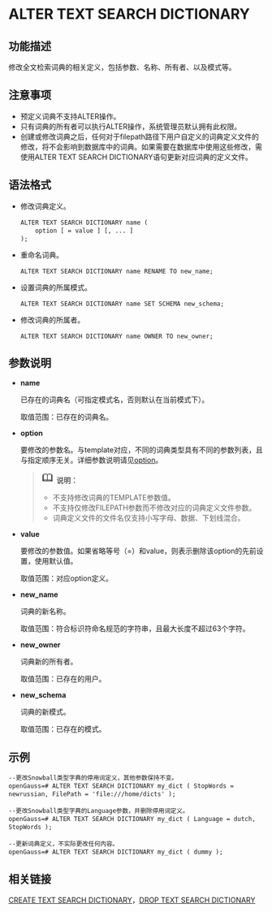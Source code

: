 # ALTER TEXT SEARCH DICTIONARY<a name="ZH-CN_TOPIC_0289900782"></a>

## 功能描述<a name="zh-cn_topic_0283136970_zh-cn_topic_0237122080_zh-cn_topic_0059777936_sb9efc89be09141c3b113326dd8c2b35d"></a>

修改全文检索词典的相关定义，包括参数、名称、所有者、以及模式等。

## 注意事项<a name="zh-cn_topic_0283136970_zh-cn_topic_0237122080_zh-cn_topic_0059777936_s1cdad938760340bbbbd8251750b59176"></a>

-   预定义词典不支持ALTER操作。
-   只有词典的所有者可以执行ALTER操作，系统管理员默认拥有此权限。
-   创建或修改词典之后，任何对于filepath路径下用户自定义的词典定义文件的修改，将不会影响到数据库中的词典。如果需要在数据库中使用这些修改，需使用ALTER TEXT SEARCH DICTIONARY语句更新对应词典的定义文件。

## 语法格式<a name="zh-cn_topic_0283136970_zh-cn_topic_0237122080_zh-cn_topic_0059777936_sf623225ad89841f9a333d738aa22a6ed"></a>

-   修改词典定义。

    ```
    ALTER TEXT SEARCH DICTIONARY name (
        option [ = value ] [, ... ]
    );
    ```


-   重命名词典。

    ```
    ALTER TEXT SEARCH DICTIONARY name RENAME TO new_name;
    ```

-   设置词典的所属模式。

    ```
    ALTER TEXT SEARCH DICTIONARY name SET SCHEMA new_schema;
    ```

-   修改词典的所属者。

    ```
    ALTER TEXT SEARCH DICTIONARY name OWNER TO new_owner;
    ```


## 参数说明<a name="zh-cn_topic_0283136970_zh-cn_topic_0237122080_zh-cn_topic_0059777895_se717dd5fd464489bb0235495c62d3a9e"></a>

-   **name**

    已存在的词典名（可指定模式名，否则默认在当前模式下）。

    取值范围：已存在的词典名。

-   **option**

    要修改的参数名。与template对应，不同的词典类型具有不同的参数列表，且与指定顺序无关。详细参数说明请见[option](CREATE-TEXT-SEARCH-DICTIONARY.md#zh-cn_topic_0283137272_zh-cn_topic_0237122122_li1286812455448)。

    >![](public_sys-resources/icon-note.gif) **说明：** 
    >-   不支持修改词典的TEMPLATE参数值。
    >-   不支持仅修改FILEPATH参数而不修改对应的词典定义文件参数。
    >-   词典定义文件的文件名仅支持小写字母、数据、下划线混合。

-   **value**

    要修改的参数值。如果省略等号（=）和value，则表示删除该option的先前设置，使用默认值。

    取值范围：对应option定义。

-   **new\_name**

    词典的新名称。

    取值范围：符合标识符命名规范的字符串，且最大长度不超过63个字符。

-   **new\_owner**

    词典新的所有者。

    取值范围：已存在的用户。

-   **new\_schema**

    词典的新模式。

    取值范围：已存在的模式。


## 示例<a name="zh-cn_topic_0283136970_zh-cn_topic_0237122080_zh-cn_topic_0059777895_s7f55076bb56940b7920a431c0c344669"></a>

```
--更改Snowball类型字典的停用词定义，其他参数保持不变。
openGauss=# ALTER TEXT SEARCH DICTIONARY my_dict ( StopWords = newrussian, FilePath = 'file:///home/dicts' );

--更改Snowball类型字典的Language参数，并删除停用词定义。
openGauss=# ALTER TEXT SEARCH DICTIONARY my_dict ( Language = dutch, StopWords );

--更新词典定义，不实际更改任何内容。
openGauss=# ALTER TEXT SEARCH DICTIONARY my_dict ( dummy );
```

## 相关链接<a name="zh-cn_topic_0283136970_zh-cn_topic_0237122080_zh-cn_topic_0059777895_see210f0a4a344c6d8e1bc34d85b3ec05"></a>

[CREATE TEXT SEARCH DICTIONARY](CREATE-TEXT-SEARCH-DICTIONARY.md)，[DROP TEXT SEARCH DICTIONARY](DROP-TEXT-SEARCH-DICTIONARY.md)

